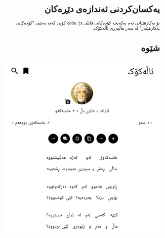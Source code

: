 <div dir=rtl align=right>

# یەکسان‌کردنی ئەندازەی دێڕەکان
بۆ بەکارهێنانی ئەم پەکەیجە کۆدەکانی فایلی `code.js` کۆپی کەنە بەشی
"کۆدەکانی بەکارهێنەر" لە سەر ماڵپەڕی ئاڵەکۆک.

# شێوە

<div align=center>

![یەکسان‌کردنی ئەندازەی دێڕەکان](preview.jpg)

</div>

</div>
